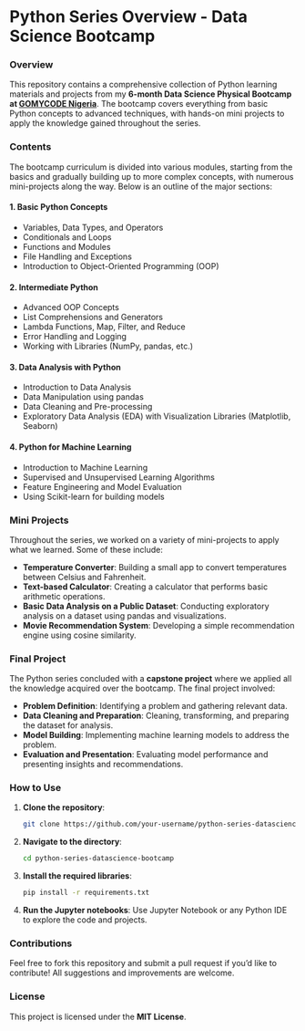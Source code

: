 # **Python Series Overview - Data Science Bootcamp**

### **Overview**

This repository contains a comprehensive collection of Python learning materials and projects from my **6-month Data Science Physical Bootcamp at [GOMYCODE Nigeria](https://gomycode.com)**. The bootcamp covers everything from basic Python concepts to advanced techniques, with hands-on mini projects to apply the knowledge gained throughout the series.

### **Contents**

The bootcamp curriculum is divided into various modules, starting from the basics and gradually building up to more complex concepts, with numerous mini-projects along the way. Below is an outline of the major sections:

#### **1. Basic Python Concepts**
- Variables, Data Types, and Operators
- Conditionals and Loops
- Functions and Modules
- File Handling and Exceptions
- Introduction to Object-Oriented Programming (OOP)

#### **2. Intermediate Python**
- Advanced OOP Concepts
- List Comprehensions and Generators
- Lambda Functions, Map, Filter, and Reduce
- Error Handling and Logging
- Working with Libraries (NumPy, pandas, etc.)

#### **3. Data Analysis with Python**
- Introduction to Data Analysis
- Data Manipulation using pandas
- Data Cleaning and Pre-processing
- Exploratory Data Analysis (EDA) with Visualization Libraries (Matplotlib, Seaborn)

#### **4. Python for Machine Learning**
- Introduction to Machine Learning
- Supervised and Unsupervised Learning Algorithms
- Feature Engineering and Model Evaluation
- Using Scikit-learn for building models

### **Mini Projects**

Throughout the series, we worked on a variety of mini-projects to apply what we learned. Some of these include:

- **Temperature Converter**: Building a small app to convert temperatures between Celsius and Fahrenheit.
- **Text-based Calculator**: Creating a calculator that performs basic arithmetic operations.
- **Basic Data Analysis on a Public Dataset**: Conducting exploratory analysis on a dataset using pandas and visualizations.
- **Movie Recommendation System**: Developing a simple recommendation engine using cosine similarity.

### **Final Project**

The Python series concluded with a **capstone project** where we applied all the knowledge acquired over the bootcamp. The final project involved:

- **Problem Definition**: Identifying a problem and gathering relevant data.
- **Data Cleaning and Preparation**: Cleaning, transforming, and preparing the dataset for analysis.
- **Model Building**: Implementing machine learning models to address the problem.
- **Evaluation and Presentation**: Evaluating model performance and presenting insights and recommendations.

### **How to Use**

1. **Clone the repository**:
   ```bash
   git clone https://github.com/your-username/python-series-datascience-bootcamp.git
   ```

2. **Navigate to the directory**:
   ```bash
   cd python-series-datascience-bootcamp
   ```

3. **Install the required libraries**:
   ```bash
   pip install -r requirements.txt
   ```

4. **Run the Jupyter notebooks**:
   Use Jupyter Notebook or any Python IDE to explore the code and projects.

### **Contributions**

Feel free to fork this repository and submit a pull request if you’d like to contribute! All suggestions and improvements are welcome.

### **License**

This project is licensed under the **MIT License**.
